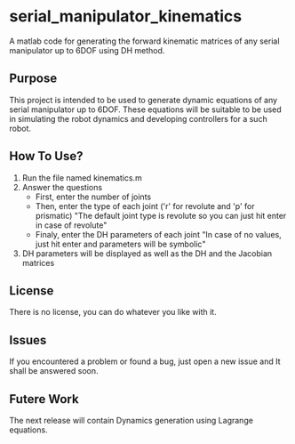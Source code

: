 # serial_manipulator_kinematics
A matlab code for generating the forward kinematic matrices of any serial manipulator up to 6DOF using DH method.
## Purpose
This project is intended to be used to generate dynamic equations of any serial manipulator up to 6DOF. These equations will be suitable to be used in simulating the robot dynamics and developing controllers for a such robot.
## How To Use?
1. Run the file named kinematics.m
1. Answer the questions
	- First, enter the number of joints
	- Then, enter the type of each joint ('r' for revolute and 'p' for prismatic)
	"The default joint type is revolute so you can just hit enter in case of revolute"
	- Finaly, enter the DH parameters of each joint
	"In case of no values, just hit enter and parameters will be symbolic"
1. DH parameters will be displayed as well as the DH and the Jacobian matrices

## License
There is no license, you can do whatever you like with it.

## Issues
If you encountered a problem or found a bug, just open a new issue and It shall be answered soon.
## Futere Work
The next release will contain Dynamics generation using Lagrange equations.